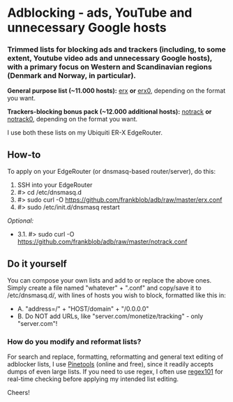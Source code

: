 # Adblocking - ads, YouTube and unnecessary Google hosts
### Trimmed lists for blocking ads and trackers (including, to some extent, Youtube video ads and unnecessary Google hosts), with a primary focus on Western and Scandinavian regions (Denmark and Norway, in particular).

**General purpose list (~11.000 hosts):** [erx](https://github.com/frankblob/adb/raw/master/erx.conf) **or** [erx0](https://github.com/frankblob/adb/raw/master/erx0), depending on the format you want.

**Trackers-blocking bonus pack (~12.000 additional hosts):** [notrack](https://github.com/frankblob/adb/raw/master/notrack.conf) **or** [notrack0](https://github.com/frankblob/adb/raw/master/notrack0), depending on the format you want.

I use both these lists on my Ubiquiti ER-X EdgeRouter. 

## How-to
To apply on your EdgeRouter (or dnsmasq-based router/server), do this:

1. SSH into your EdgeRouter
2. #> cd /etc/dnsmasq.d
3. #> sudo curl -O https://github.com/frankblob/adb/raw/master/erx.conf
4. #> sudo /etc/init.d/dnsmasq restart

_Optional:_
* 3.1. #> sudo curl -O https://github.com/frankblob/adb/raw/master/notrack.conf

## Do it yourself
You can compose your own lists and add to or replace the above ones. Simply create a file named "whatever" + ".conf" and copy/save it to /etc/dnsmasq.d/, with lines of hosts you wish to block, formatted like this in:

* A. "address=/" + "HOST/domain" + "/0.0.0.0" 
* B. Do NOT add URLs, like "server.com/monetize/tracking" - only "server.com"!

### How do you modify and reformat lists?
For search and replace, formatting, reformatting and general text editing of adblocker lists, I use [Pinetools](http://pinetools.com/c-text-lists/) (online and free), since it readily accepts dumps of even large lists. If you need to use regex, I often use [regex101](https://regex101.com/) for real-time checking before applying my intended list editing.

Cheers!
